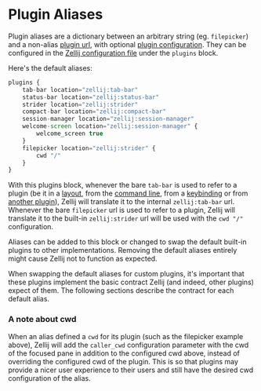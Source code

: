 # Plugin Aliases
Plugin aliases are a dictionary between an arbitrary string (eg. `filepicker`) and a non-alias [plugin url](./plugin-loading.md), with optional [plugin configuration](./plugin-api-configuration.md). They can be configured in the [Zellij configuration file](./configuration.md) under the `plugins` block.

Here's the default aliases:
```javascript
plugins {
    tab-bar location="zellij:tab-bar"
    status-bar location="zellij:status-bar"
    strider location="zellij:strider"
    compact-bar location="zellij:compact-bar"
    session-manager location="zellij:session-manager"
    welcome-screen location="zellij:session-manager" {
        welcome_screen true
    }
    filepicker location="zellij:strider" {
        cwd "/"
    }
}
```
With this plugins block, whenever the bare `tab-bar` is used to refer to a plugin (be it in a [layout](./layouts.md), from the [command line](./zellij-plugin.md), from a [keybinding](./keybindings.md) or from [another plugin](./plugin-pipes.md)), Zellij will translate it to the internal `zellij:tab-bar` url. Whenever the bare `filepicker` url is used to refer to a plugin, Zellij will translate it to the built-in `zellij:strider` url will be used with the `cwd "/"` configuration.

Aliases can be added to this block or changed to swap the default built-in plugins to other implementations. Removing the default aliases entirely might cause Zellij not to function as expected.

When swapping the default aliases for custom plugins, it's important that these plugins implement the basic contract Zellij (and indeed, other plugins) expect of them. The following sections describe the contract for each default alias.

### A note about cwd
When an alias defined a `cwd` for its plugin (such as the filepicker example above), Zellij will add the `caller_cwd` configuration parameter with the cwd of the focused pane in addition to the configured cwd above, instead of overriding the configured cwd of the plugin. This is so that plugins may provide a nicer user experience to their users and still have the desired cwd configuration of the alias.
